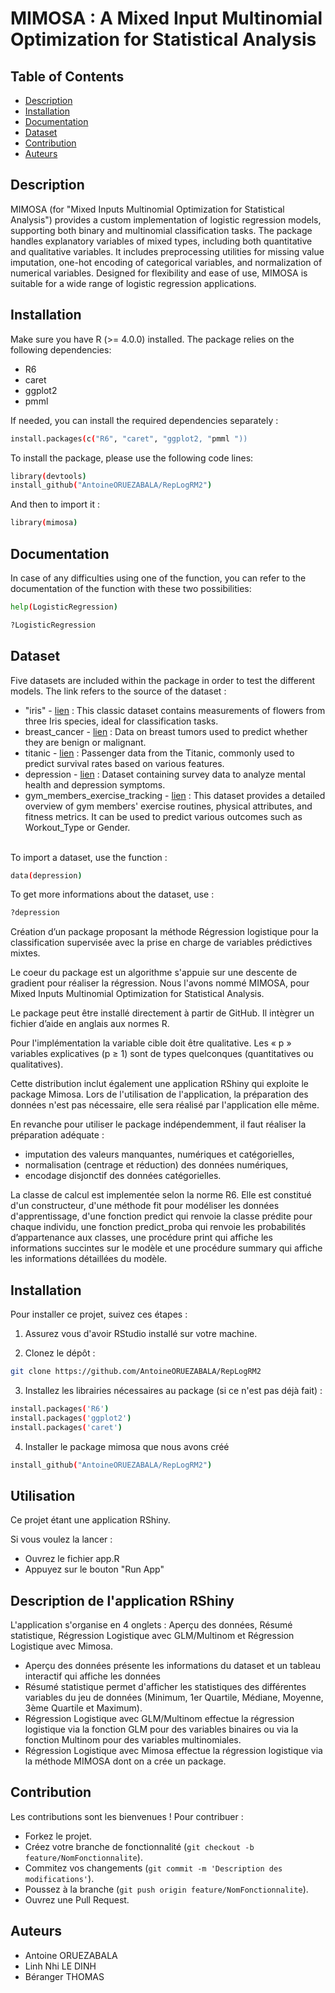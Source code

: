 # MIMOSA : A Mixed Input Multinomial Optimization for Statistical Analysis

## Table of Contents

- [Description](#description)
- [Installation](#installation)
- [Documentation](#documentation)
- [Dataset](#dataset)
- [Contribution](#contribution)
- [Auteurs](#auteurs)  


## Description

MIMOSA (for "Mixed Inputs Multinomial Optimization for Statistical Analysis") provides a custom implementation of logistic regression models, supporting both binary and multinomial classification tasks. The package handles explanatory variables of mixed types, including both quantitative and qualitative variables. It includes preprocessing utilities for missing value imputation, one-hot encoding of categorical variables, and normalization of numerical variables. Designed for flexibility and ease of use, MIMOSA is suitable for a wide range of logistic regression applications.

## Installation

Make sure you have R (>= 4.0.0) installed. The package relies on the following dependencies:

- R6
- caret
- ggplot2
- pmml

If needed, you can install the required dependencies separately :
```bash
install.packages(c("R6", "caret", "ggplot2, "pmml "))
```
To install the package, please use the following code lines:
```bash
library(devtools)
install_github("AntoineORUEZABALA/RepLogRM2")
```
And then to import it :
```bash
library(mimosa)
```
## Documentation
In case of any difficulties using one of the function, you can refer to the documentation of the function with these two possibilities:
```bash
help(LogisticRegression)

?LogisticRegression
```
## Dataset
Five datasets are included within the package in order to test the different models. The link refers to the source of the dataset :

- "iris" - [lien](https://www.kaggle.com/datasets/arshid/iris-flower-dataset) : This classic dataset contains measurements of flowers from three Iris species, ideal for classification tasks.
- breast_cancer - [lien](https://www.kaggle.com/datasets/uciml/breast-cancer-wisconsin-data) : Data on breast tumors used to predict whether they are benign or malignant.
- titanic  - [lien](https://www.kaggle.com/c/titanic/data) : Passenger data from the Titanic, commonly used to predict survival rates based on various features.
- depression  - [lien](https://www.kaggle.com/datasets/arashnic/the-depression-dataset) : Dataset containing survey data to analyze mental health and depression symptoms.
- gym_members_exercise_tracking  - [lien](https://www.kaggle.com/datasets/valakhorasani/gym-members-exercise-dataset) : This dataset provides a detailed overview of gym members' exercise routines, physical attributes, and fitness metrics. It can be used to predict various outcomes such as Workout_Type or Gender.<br><br>

To import a dataset, use the function :
```bash
data(depression)
```

To get more informations about the dataset, use :
```bash
?depression
```






Création d’un package proposant la méthode Régression logistique pour la classification supervisée avec la prise en charge de variables prédictives mixtes.

Le coeur du package est un algorithme s'appuie sur une descente de gradient pour réaliser la régression. Nous l'avons nommé MIMOSA, pour Mixed Inputs Multinomial Optimization for Statistical Analysis.

Le package peut être installé directement à partir de GitHub. Il intègrer un fichier d’aide en anglais aux normes R.

Pour l'implémentation la variable cible doit être qualitative. Les « p » variables explicatives (p ≥ 1) sont de types quelconques (quantitatives ou qualitatives).

Cette distribution inclut également une application RShiny qui exploite le package Mimosa. Lors de l'utilisation de l'application, la préparation des données n'est pas nécessaire, elle sera réalisé par l'application elle même.

En revanche pour utiliser le package indépendemment, il faut réaliser la préparation adéquate :
- imputation des valeurs manquantes, numériques et catégorielles,
- normalisation (centrage et réduction) des données numériques,
- encodage disjonctif des données catégorielles.

La classe de calcul est implementée selon la norme R6. Elle est constitué d'un constructeur, d'une méthode fit pour modéliser les données d'apprentissage, d'une fonction predict qui renvoie la classe prédite pour chaque individu, une fonction predict_proba qui renvoie les probabilités d’appartenance aux classes, une procédure print qui affiche les informations succintes sur le modèle et une procédure summary qui affiche les informations détaillées du modèle.



## Installation
Pour installer ce projet, suivez ces étapes :

1) Assurez vous d'avoir RStudio installé sur votre machine.

2) Clonez le dépôt :
```bash
git clone https://github.com/AntoineORUEZABALA/RepLogRM2
```

3) Installez les librairies nécessaires au package (si ce n'est pas déjà fait) :
```bash
install.packages('R6')
install.packages('ggplot2')
install.packages('caret')
```

4) Installer le package mimosa que nous avons créé
```bash
install_github("AntoineORUEZABALA/RepLogRM2")
```

## Utilisation
Ce projet étant une application RShiny.

Si vous voulez la lancer :
- Ouvrez le fichier app.R
- Appuyez sur le bouton "Run App"

## Description de l'application RShiny
L'application s'organise en 4 onglets : Aperçu des données, Résumé statistique, Régression Logistique avec GLM/Multinom et Régression Logistique avec Mimosa.  
- Aperçu des données présente les informations du dataset et un tableau interactif qui affiche les données
- Résumé statistique permet d'afficher les statistiques des différentes variables du jeu de données (Minimum, 1er Quartile, Médiane, Moyenne, 3ème Quartile et Maximum).
- Régression Logistique avec GLM/Multinom effectue la régression logistique via la fonction GLM pour des variables binaires ou via la fonction Multinom pour des variables multinomiales.
- Régression Logistique avec Mimosa effectue la régression logistique via la méthode MIMOSA dont on a crée un package.

## Contribution
Les contributions sont les bienvenues ! Pour contribuer :
- Forkez le projet.
- Créez votre branche de fonctionnalité (```git checkout -b feature/NomFonctionnalite```).
- Commitez vos changements (```git commit -m 'Description des modifications'```).
- Poussez à la branche (```git push origin feature/NomFonctionnalite```).
- Ouvrez une Pull Request.

  
## Auteurs
- Antoine ORUEZABALA
- Linh Nhi LE DINH
- Béranger THOMAS
